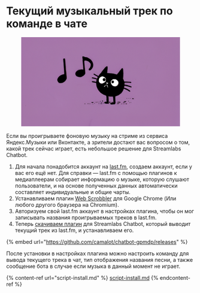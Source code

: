 # Текущий музыкальный трек по команде в чате

<figure><img src="../../../.gitbook/assets/cover-song.png" alt=""><figcaption></figcaption></figure>

Если вы проигрываете фоновую музыку на стриме из сервиса Яндекс.Музыки или Вконтакте, а зрители достают вас вопросом о том, какой трек сейчас играет, есть небольшое решение для Streamlabs Chatbot.

1. Для начала понадобится аккаунт на [last.fm](http://last.fm/), создаем аккаунт, если у вас его ещё нет. Для справки — last.fm с помощью плагинов к медиаплеерам собирает информацию о музыке, которую слушают пользователи, и на основе полученных данных автоматически составляет индивидуальные и общие чарты.
2. Устанавливаем плагин [Web Scrobbler](https://chrome.google.com/webstore/detail/web-scrobbler/hhinaapppaileiechjoiifaancjggfjm) для Google Chrome (Или любого другого браузера на Chromium).
3. Авторизуем свой last.fm аккаунт в настройках плагина, чтобы он мог записывать названия проигрываемых треков в last.fm.
4. Теперь [скачиваем плагин](https://github.com/camalot/chatbot-gpmdp/releases) для Streamlabs Chatbot, который выводит текущий трек из last.fm, и устанавливаем его.

{% embed url="https://github.com/camalot/chatbot-gpmdp/releases" %}

После установки в настройках плагина можно настроить команду для вывода текущего трека в чат, тип отображения названия песни, а также сообщение бота в случае если музыка в данный момент не играет.

{% content-ref url="script-install.md" %}
[script-install.md](script-install.md)
{% endcontent-ref %}
